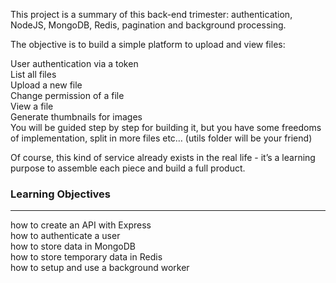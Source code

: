 This project is a summary of this back-end trimester: authentication, NodeJS, MongoDB, Redis, pagination and background processing.<br>

The objective is to build a simple platform to upload and view files:<br>

User authentication via a token<br>
List all files<br>
Upload a new file<br>
Change permission of a file<br>
View a file<br>
Generate thumbnails for images<br>
You will be guided step by step for building it, but you have some freedoms of implementation, split in more files etc… (utils folder will be your friend)<br>

Of course, this kind of service already exists in the real life - it’s a learning purpose to assemble each piece and build a full product.<br>

### Learning Objectives
---
how to create an API with Express<br>
how to authenticate a user<br>
how to store data in MongoDB<br>
how to store temporary data in Redis<br>
how to setup and use a background worker<br>
